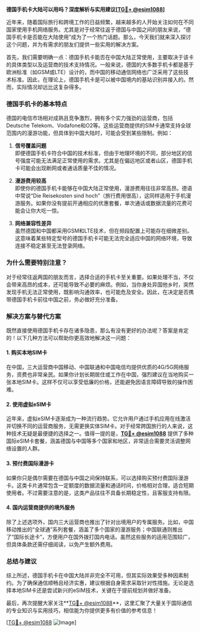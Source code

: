 **德国手机卡大陆可以用吗？深度解析与实用建议[[TG💪+ @esim1088](https://t.me/s/esim1088)]**

近年来，随着国际旅行和跨境工作的日益频繁，越来越多的人开始关注如何在不同国家使用手机网络服务。尤其是对于经常往返于德国与中国之间的朋友来说，“德国手机卡是否能在大陆使用”成为了一个热门话题。那么，今天我们就来深入探讨这个问题，并为有需求的朋友们提供一些实用的解决方案。

首先，我们需要明确一点：德国手机卡能否在中国大陆正常使用，主要取决于该卡的具体类型以及运营商的技术支持情况。一般来说，德国的大多数手机卡都是基于欧洲标准（如GSM或LTE）设计的，而中国的移动通信网络也广泛采用了这些技术标准。因此，在理论上，德国手机卡是可以被中国境内的基站识别并接入的。然而，实际情况却远比这复杂得多。

### **德国手机卡的基本特点**

德国的电信市场相对成熟且竞争激烈，拥有多个实力强劲的运营商，包括Deutsche Telekom、Vodafone和O2等。这些运营商提供的SIM卡通常支持全球范围内的漫游功能，但具体到中国大陆时，可能会受到某些限制。例如：

1. **信号覆盖问题**  
   即便德国手机卡符合中国的技术标准，但由于地理环境的不同，部分地区的信号强度可能无法满足正常使用的需求。尤其是在偏远地区或者山区，德国手机卡可能会出现断网或者通话质量不佳的情况。

2. **漫游费用较高**  
   即使你的德国手机卡能够在中国大陆正常使用，漫游费用往往非常高昂。德语中常说“Die Reisekosten sind hoch”（旅行费用很高），这同样适用于手机漫游服务。如果你没有提前开通相应的优惠套餐，单次通话或数据流量的花费可能会让你大吃一惊。

3. **网络兼容性差异**  
   虽然德国和中国都采用GSM和LTE技术，但在频段配置上可能存在细微差别。这意味着某些特定型号的德国手机卡可能无法完全适应中国的网络环境，导致连接不稳定甚至无法登录网络。

### **为什么需要特别注意？**

对于经常往返两国的朋友而言，选择合适的手机卡至关重要。如果处理不当，不仅会带来高昂的成本，还可能导致不必要的麻烦。例如，当你身处异国他乡时，突然发现手机无法正常使用，既影响沟通效率，也可能危及安全。因此，在决定是否携带德国手机卡前往中国之前，务必做好充分准备。

### **解决方案与替代方案**

既然直接使用德国手机卡存在诸多隐患，那么有没有更好的办法呢？答案是肯定的！以下几种方法可以帮助你更高效地解决这一问题：

#### **1. 购买本地SIM卡**
在中国，三大运营商中国移动、中国联通和中国电信均提供优质的4G/5G网络服务，资费也非常亲民。如果你计划长期居住或工作在中国，强烈建议在当地购买一张本地SIM卡。这样不仅可以享受低廉的价格，还能避免因语言障碍导致的操作困难。

#### **2. 使用虚拟eSIM卡**
近年来，虚拟eSIM卡逐渐成为一种流行趋势。它允许用户通过手机应用在线激活并切换不同的运营商服务，无需更换实体SIM卡。对于经常跨国旅行的人来说，这种技术无疑是最便捷的选择之一。值得一提的是，**[TG💪+ @esim1088](https://t.me/s/esim1088)** 提供了多种国际eSIM卡套餐，涵盖德国与中国等多个国家和地区，非常适合需要灵活调整网络设置的人群。

#### **3. 预付费国际漫游卡**
如果你只是偶尔需要在德国与中国之间保持联系，可以选择购买预付费国际漫游卡。这类卡片通常包含一定额度的数据流量和通话时间，价格相对合理，适合短期使用者。不过需要注意的是，这类产品往往不具备长期稳定性，且客服支持有限。

#### **4. 国内运营商提供的境外服务**
除了上述选项外，国内三大运营商也推出了针对出境用户的专属服务。比如，中国移动推出的“全球通”系列套餐，涵盖了多个国家的漫游服务；中国联通则推出了“国际长途卡”，方便用户在国外拨打国内电话。虽然这些服务的适用范围较广，但具体条款还需仔细阅读，以免产生额外费用。

### **总结与建议**

综上所述，德国手机卡在中国大陆并非完全不可用，但其实际效果受多种因素制约。为了确保通信顺畅且经济实惠，建议根据自身需求采取针对性措施。无论是选择本地SIM卡还是尝试新兴的eSIM技术，关键在于提前规划并做好准备。

最后，再次提醒大家关注**[TG💪+ @esim1088](https://t.me/s/esim1088)**，这里汇聚了大量关于国际通信的专业知识与实用技巧，相信能为你提供更多有价值的参考信息！

[[TG💪+ @esim1088](https://t.me/s/esim1088) ![Image](https://i.postimg.cc/4NQfJmqS/Snipaste-2025-05-13-00-14-12.png)]